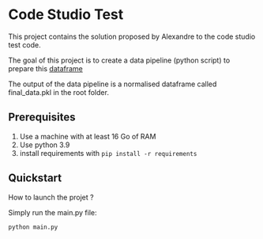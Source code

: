 # Code Studio Test

This project contains the solution proposed by Alexandre to the code studio test code. 

The goal of this project is to create a data pipeline (python script) to prepare this [dataframe](https://opendata.paris.fr/explore/dataset/tous-les-documents-des-bibliotheques-de-pret/table/?disjunctive.langue&disjunctive.editeur&disjunctive.auteur_nom&disjunctive.auteur_secondaire_nom&disjunctive.libelle_v_smart_et_webopac&disjunctive.categorie_statistique_1&disjunctive.categorie_statistique_2&disjunctive.auteur&disjunctive.collectivite_auteur&disjunctive.collectivite_auteur_secondaire_&disjunctive.collectivite_co_auteur_)

The output of the data pipeline is a normalised dataframe called final_data.pkl in the root folder.

## Prerequisites

1. Use a machine with at least 16 Go of RAM
2. Use python 3.9
3. install requirements with ```pip install -r requirements```

## Quickstart

How to launch the projet ?

Simply run the main.py file:

```
python main.py
```

